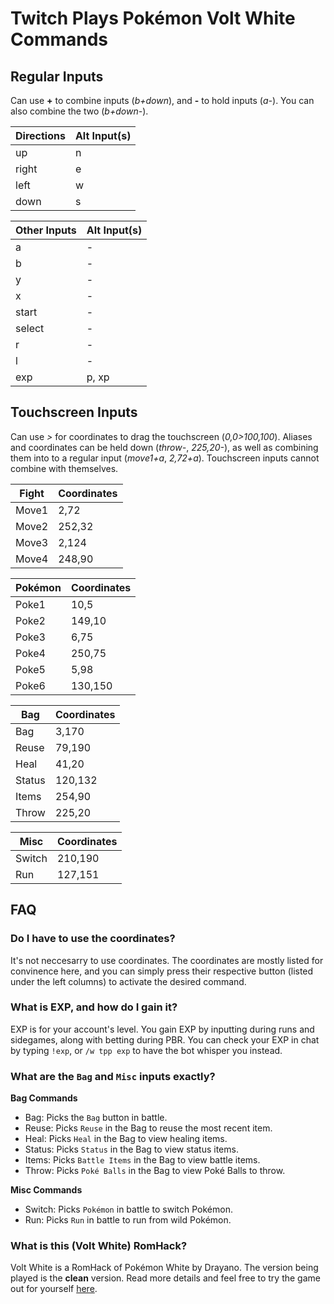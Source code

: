 # Twitch Plays Pokémon Volt White Commands

## Regular Inputs
Can use **+** to combine inputs (*b+down*), and **-** to hold inputs (*a-*). You can also combine the two (*b+down-*).

  Directions    | Alt Input(s)
  ------------- | -------------
  up            | n
  right         | e
  left          | w
  down          | s

  Other Inputs  | Alt Input(s)
  ------------- | -------------
  a             | -
  b             | -
  y             | -
  x             | -
  start         | -
  select        | -
  r             | -
  l             | -
  exp           | p, xp

## Touchscreen Inputs
Can use *>* for coordinates to drag the touchscreen (*0,0>100,100*). Aliases and coordinates can be held down (*throw-*, *225,20-*), as well as combining them into to a regular input (*move1+a*, *2,72+a*). Touchscreen inputs cannot combine with themselves.

  Fight         | Coordinates
  ------------- | -------------
  Move1         | 2,72
  Move2         | 252,32
  Move3         | 2,124
  Move4         | 248,90

  Pokémon       | Coordinates
  ------------- | -------------
  Poke1         | 10,5
  Poke2         | 149,10
  Poke3         | 6,75
  Poke4         | 250,75
  Poke5         | 5,98
  Poke6         | 130,150

  Bag           | Coordinates
  ------------- | -------------
  Bag           | 3,170
  Reuse         | 79,190
  Heal          | 41,20
  Status        | 120,132
  Items         | 254,90
  Throw         | 225,20

  Misc          | Coordinates
  ------------- | -------------
  Switch        | 210,190
  Run           | 127,151

## FAQ

### Do I have to use the coordinates?

It's not neccesarry to use coordinates. The coordinates are mostly listed for convinence here, and you can simply press their respective button (listed under the left columns) to activate the desired command.

### What is EXP, and how do I gain it?

EXP is for your account's level. You gain EXP by inputting during runs and sidegames, along with betting during PBR.
You can check your EXP in chat by typing `!exp`, or `/w tpp exp` to have the bot whisper you instead.

### What are the `Bag` and `Misc` inputs exactly?

**Bag Commands**
- Bag: Picks the `Bag` button in battle.
- Reuse: Picks `Reuse` in the Bag to reuse the most recent item.
- Heal: Picks `Heal` in the Bag to view healing items.
- Status: Picks `Status` in the Bag to view status items.
- Items: Picks `Battle Items` in the Bag to view battle items.
- Throw: Picks `Poké Balls` in the Bag to view Poké Balls to throw.

**Misc Commands**
- Switch: Picks `Pokémon` in battle to switch Pokémon.
- Run: Picks `Run` in battle to run from wild Pokémon.

### What is this (Volt White) RomHack?

Volt White is a RomHack of Pokémon White by Drayano. The version being played is the **clean** version. Read more details and feel free
to try the game out for yourself [here](https://gbatemp.net/threads/pokemon-blaze-black-pokemon-volt-white.286850/).

